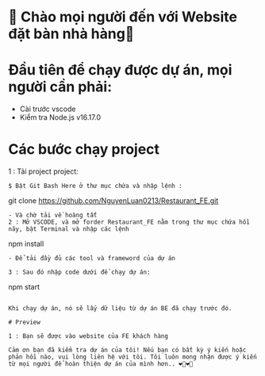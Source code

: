 # 💖 Chào mọi người đến với Website đặt bàn nhà hàng💖

# Đầu tiên để chạy được dự án, mọi người cần phải:
- Cài trước vscode
- Kiểm tra Node.js v16.17.0

# Các bước chạy project
1 : Tải project project:
```
$ Bật Git Bash Here ở thư mục chứa và nhập lệnh :
```
git clone https://github.com/NguyenLuan0213/Restaurant_FE.git 
```
- Và chờ tải về hoàng tất
2 : Mở VSCODE, và mở forder Restaurant_FE nằm trong thư mục chứa hồi nãy, bật Terminal và nhập các lệnh  
```
npm install 
```
- Để tải đầy đủ các tool và frameword của dự án

3 : Sau đó nhập code dưới để chạy dự án:
```
npm start

```

Khi chạy dự án, nó sẽ lấy dữ liệu từ dự án BE đã chạy trước đó.

# Preview

1 : Bạn sẽ được vào website của FE khách hàng

Cảm ơn bạn đã kiểm tra dự án của tôi! Nếu bạn có bất kỳ ý kiến ​​​​hoặc phản hồi nào, vui lòng liên hệ với tôi. Tôi luôn mong nhận được ý kiến ​​từ mọi người để hoàn thiện dự án của mình hơn.. ❤️‍🔥❤️‍🔥




